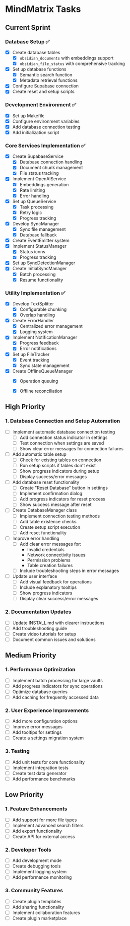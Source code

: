 # MindMatrix Tasks

## Current Sprint

### Database Setup ✅
- [x] Create database tables
  - [x] `obsidian_documents` with embeddings support
  - [x] `obsidian_file_status` with comprehensive tracking
- [x] Set up database functions
  - [x] Semantic search function
  - [x] Metadata retrieval functions
- [x] Configure Supabase connection
- [x] Create reset and setup scripts

### Development Environment ✅
- [x] Set up Makefile
- [x] Configure environment variables
- [x] Add database connection testing
- [x] Add initialization script

### Core Services Implementation ✅
- [x] Create SupabaseService
  - [x] Database connection handling
  - [x] Document chunk management
  - [x] File status tracking
- [x] Implement OpenAIService
  - [x] Embeddings generation
  - [x] Rate limiting
  - [x] Error handling
- [x] Set up QueueService
  - [x] Task processing
  - [x] Retry logic
  - [x] Progress tracking
- [x] Develop SyncManager
  - [x] Sync file management
  - [x] Database fallback
- [x] Create EventEmitter system
- [x] Implement StatusManager
  - [x] Status icons
  - [x] Progress tracking
- [x] Set up SyncDetectionManager
- [x] Create InitialSyncManager
  - [x] Batch processing
  - [x] Resume functionality

### Utility Implementation ✅
- [x] Develop TextSplitter
  - [x] Configurable chunking
  - [x] Overlap handling
- [x] Create ErrorHandler
  - [x] Centralized error management
  - [x] Logging system
- [x] Implement NotificationManager
  - [x] Progress feedback
  - [x] Error notifications
- [x] Set up FileTracker
  - [x] Event tracking
  - [x] Sync state management
- [x] Create OfflineQueueManager
  - [x] Operation queuing
  - [x] Offline reconciliation


## High Priority

### 1. Database Connection and Setup Automation
- [ ] Implement automatic database connection testing
  - [ ] Add connection status indicator in settings
  - [ ] Test connection when settings are saved
  - [ ] Show clear error messages for connection failures

- [ ] Add automatic table setup
  - [ ] Check for existing tables on connection
  - [ ] Run setup scripts if tables don't exist
  - [ ] Show progress indicators during setup
  - [ ] Display success/error messages

- [ ] Add database reset functionality
  - [ ] Create "Reset Database" button in settings
  - [ ] Implement confirmation dialog
  - [ ] Add progress indicators for reset process
  - [ ] Show success message after reset

- [ ] Create DatabaseManager class
  - [ ] Implement connection testing methods
  - [ ] Add table existence checks
  - [ ] Create setup script execution
  - [ ] Add reset functionality

- [ ] Improve error handling
  - [ ] Add clear error messages for:
    - Invalid credentials
    - Network connectivity issues
    - Permission problems
    - Table creation failures
  - [ ] Include troubleshooting steps in error messages

- [ ] Update user interface
  - [ ] Add visual feedback for operations
  - [ ] Include explanatory tooltips
  - [ ] Show progress indicators
  - [ ] Display clear success/error messages

### 2. Documentation Updates
- [ ] Update INSTALL.md with clearer instructions
- [ ] Add troubleshooting guide
- [ ] Create video tutorials for setup
- [ ] Document common issues and solutions

## Medium Priority

### 1. Performance Optimization
- [ ] Implement batch processing for large vaults
- [ ] Add progress indicators for sync operations
- [ ] Optimize database queries
- [ ] Add caching for frequently accessed data

### 2. User Experience Improvements
- [ ] Add more configuration options
- [ ] Improve error messages
- [ ] Add tooltips for settings
- [ ] Create a settings migration system

### 3. Testing
- [ ] Add unit tests for core functionality
- [ ] Implement integration tests
- [ ] Create test data generator
- [ ] Add performance benchmarks

## Low Priority

### 1. Feature Enhancements
- [ ] Add support for more file types
- [ ] Implement advanced search filters
- [ ] Add export functionality
- [ ] Create API for external access

### 2. Developer Tools
- [ ] Add development mode
- [ ] Create debugging tools
- [ ] Implement logging system
- [ ] Add performance monitoring

### 3. Community Features
- [ ] Create plugin templates
- [ ] Add sharing functionality
- [ ] Implement collaboration features
- [ ] Create plugin marketplace 